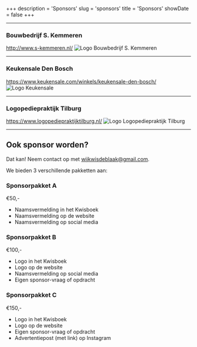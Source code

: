 +++
description = 'Sponsors'
slug = 'sponsors'
title = 'Sponsors'
showDate = false
+++

---

### Bouwbedrijf S. Kemmeren
http://www.s-kemmeren.nl/
![Logo Bouwbedrijf S. Kemmeren](/images/logo-bouwbedrijf-kemmeren.png)

---

### Keukensale Den Bosch
https://www.keukensale.com/winkels/keukensale-den-bosch/
![Logo Keukensale](/images/logo-keukensale.png)

---

### Logopediepraktijk Tilburg
https://www.logopediepraktijktilburg.nl/
![Logo Logopediepraktijk Tilburg](/images/logo-logopediepraktijk-tilburg.jpg)

---

## Ook sponsor worden?
Dat kan! Neem contact op met [wijkwisdeblaak@gmail.com](mailto:wijkwisdeblaak@gmail.com).

We bieden 3 verschillende pakketten aan:

### Sponsorpakket A
€50,-
* Naamsvermelding in het Kwisboek
* Naamsvermelding op de website
* Naamsvermelding op social media

### Sponsorpakket B
€100,-
* Logo in het Kwisboek 
* Logo op de website
* Naamsvermelding op social media
* Eigen sponsor-vraag of opdracht

### Sponsorpakket C
€150,-
* Logo in het Kwisboek
* Logo op de website
* Eigen sponsor-vraag of opdracht
* Advertentiepost (met link) op Instagram
